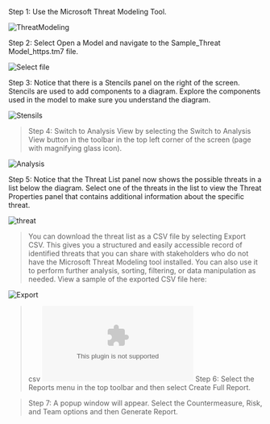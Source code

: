 Step 1: Use the Microsoft Threat Modeling Tool.

![ThreatModeling](https://github.com/sunilryo/Images/blob/main/threat%20modeling.png)

Step 2: Select Open a Model and navigate to the Sample_Threat Model_https.tm7  file.

![Select file](https://github.com/sunilryo/Images/blob/main/openfile.png)

Step 3: Notice that there is a Stencils panel on the right of the screen. Stencils are used to add components to a diagram. Explore the components used in the model to make sure you understand the diagram.

![Stensils](https://github.com/sunilryo/Images/blob/main/stencil.png)

>Step 4: Switch to Analysis View by selecting the Switch to Analysis View button in the toolbar in the top left corner of the screen (page with magnifying glass icon).

![Analysis](https://github.com/sunilryo/Images/blob/main/analysis.png)

Step 5: Notice that the Threat List panel now shows the possible threats in a list below the diagram. Select one of the threats in the list to view the Threat Properties panel that contains additional information about the specific threat.

![threat](https://github.com/sunilryo/Images/blob/main/threat.png)

>You can download the threat list as a CSV file by selecting Export CSV. This gives you a structured and easily accessible record of identified threats that you can share with stakeholders who do not have the Microsoft Threat Modeling tool installed. You can also use it to perform further analysis, sorting, filtering, or data manipulation as needed. View a sample of the exported CSV file here:

![Export](https://github.com/sunilryo/Images/blob/main/export.png)

>csv ![excel](https://github.com/sunilryo/Images/blob/main/threatmodel.csv)
>Step 6: Select the Reports menu in the top toolbar and then select Create Full Report.

>Step 7: A popup window will appear. Select the Countermeasure, Risk, and Team options and then Generate Report.

